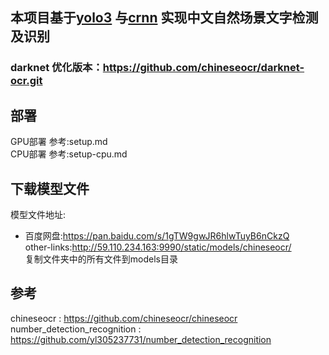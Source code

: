 ## 本项目基于[yolo3](https://github.com/pjreddie/darknet.git) 与[crnn](https://github.com/meijieru/crnn.pytorch.git)  实现中文自然场景文字检测及识别

###  darknet 优化版本：https://github.com/chineseocr/darknet-ocr.git 


## 部署

GPU部署 参考:setup.md     
CPU部署 参考:setup-cpu.md   



## 下载模型文件   
模型文件地址:
* 百度网盘:https://pan.baidu.com/s/1gTW9gwJR6hlwTuyB6nCkzQ     
other-links:http://59.110.234.163:9990/static/models/chineseocr/        
复制文件夹中的所有文件到models目录
   


## 参考

chineseocr : https://github.com/chineseocr/chineseocr
number_detection_recognition : https://github.com/yl305237731/number_detection_recognition
